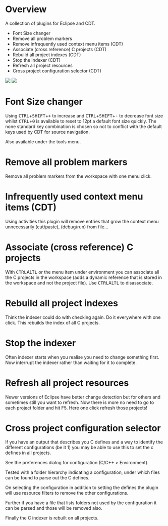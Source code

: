 Overview
===============

A collection of plugins for Eclipse and CDT. 
* Font Size changer
* Remove all problem markers
* Remove infrequently used context menu items (CDT)
* Associate (cross reference) C projects (CDT)
* Rebuild all project indexes (CDT)
* Stop the indexer (CDT)
* Refresh all project resources
* Cross project configuration selector (CDT)

![](https://raw.github.com/ovinn/eclipse-plugins/master/com.vinn.feature.cdt/images/environment.png)
![](https://raw.github.com/ovinn/eclipse-plugins/master/com.vinn.feature.utils/images/tools.png)


Font Size changer 
==
Using <kbd>CTRL</kbd>+<kbd>SHIFT</kbd>+<kbd>+</kbd> to increase and <kbd>CTRL</kbd>+<kbd>SHIFT</kbd>+<kbd>-</kbd> to decrease font size whilst <kbd>CTRL</kbd>+<kbd>0</kbd> is available to reset to 12pt a default font size quickly. The none standard key combination is chosen so not to conflict with the default keys used by CDT for source navigation.

Also available under the tools menu.

Remove all problem markers
==
Remove all problem markers from the workspace with one menu click.

Infrequently used context menu items (CDT)
==
Using activities this plugin will remove entries that grow the context menu 
unnecessarily (cut/paste), (debug/run) from file...


Associate (cross reference) C projects
==
With <kbd>CTRL</kbd>ALT<kbd>L</kbd> or the menu item under environment you can associate all the C projects in the workspace (adds a dynamic reference that is stored in the workspace and not the project file). Use <kbd>CTRL</kbd>ALT<kbd>L</kbd> to disassociate.

Rebuild all project indexes
==
Think the indexer could do with checking again. Do it everywhere with one click. This rebuilds the index of all C projects.

Stop the indexer
==
Often indexer starts when you realise you need to change something first. Now interrupt the indexer rather than waiting for it to complete.

Refresh all project resources
==
Newer versions of Eclipse have better change detection but for others and sometimes still you want to refresh. Now there is more no need to go to each project folder and hit F5. Here one click refresh those projects!


Cross project configuration selector
==
If you have an output that describes you C defines and a way to identify the 
different configurations (be it 1) you may be able to use this to set the c
defines in all projects.

See the preferences dialog for configuration (C/C++ > Environment).

Tested with a folder hierarchy indicating a configuration, under which files
can be found to parse out the C defines.

On selecting the configuration in addition to setting the defines the plugin
will use resource filters to remove the other configurations.

Further if you have a file that lists folders not used by the configuration
it can be parsed and those will be removed also.

Finally the C indexer is rebuilt on all projects.



